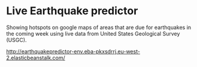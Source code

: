# Live Earthquake predictor

Showing hotspots on google maps of areas that are due for earthquakes in the coming week using live data from United States Geological Survey (USGC). 

http://earthquakepredictor-env.eba-pkxsdrrj.eu-west-2.elasticbeanstalk.com/





